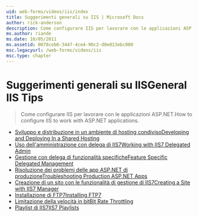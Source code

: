 ```yaml
---
uid: web-forms/videos/iis/index
title: Suggerimenti generali su IIS | Microsoft Docs
author: rick-anderson
description: Come configurare IIS per lavorare con le applicazioni ASP.NET.
ms.author: riande
ms.date: 10/05/2011
ms.assetid: 0078ceb6-3447-4ce4-90c2-d0e013ebc000
msc.legacyurl: /web-forms/videos/iis
msc.type: chapter
---
```

<a name="general-iis-tips"></a><span data-ttu-id="7c29a-103">Suggerimenti generali su IIS</span><span class="sxs-lookup"><span data-stu-id="7c29a-103">General IIS Tips</span></span>
====================
> <span data-ttu-id="7c29a-104">Come configurare IIS per lavorare con le applicazioni ASP.NET.</span><span class="sxs-lookup"><span data-stu-id="7c29a-104">How to configure IIS to work with ASP.NET applications.</span></span>


- [<span data-ttu-id="7c29a-105">Sviluppo e distribuzione in un ambiente di hosting condiviso</span><span class="sxs-lookup"><span data-stu-id="7c29a-105">Developing and Deploying In a Shared Hosting</span></span>](developing-and-deploying-in-a-shared-hosting.md)
- [<span data-ttu-id="7c29a-106">Uso dell'amministrazione con delega di IIS7</span><span class="sxs-lookup"><span data-stu-id="7c29a-106">Working with IIS7 Delegated Admin</span></span>](working-with-iis7-deligated-admin.md)
- [<span data-ttu-id="7c29a-107">Gestione con delega di funzionalità specifiche</span><span class="sxs-lookup"><span data-stu-id="7c29a-107">Feature Specific Delegated Management</span></span>](feature-specific-delegated-management.md)
- [<span data-ttu-id="7c29a-108">Risoluzione dei problemi delle app ASP.NET di produzione</span><span class="sxs-lookup"><span data-stu-id="7c29a-108">Troubleshooting Production ASP.NET Apps</span></span>](troubleshooting-production-aspnet-apps.md)
- [<span data-ttu-id="7c29a-109">Creazione di un sito con le funzionalità di gestione di IIS7</span><span class="sxs-lookup"><span data-stu-id="7c29a-109">Creating a Site with IIS7 Manager</span></span>](creating-a-site-with-iis7-manager.md)
- [<span data-ttu-id="7c29a-110">Installazione di FTP7</span><span class="sxs-lookup"><span data-stu-id="7c29a-110">Installing FTP7</span></span>](installing-ftp7.md)
- [<span data-ttu-id="7c29a-111">Limitazione della velocità in bit</span><span class="sxs-lookup"><span data-stu-id="7c29a-111">Bit Rate Throttling</span></span>](bit-rate-throttling.md)
- [<span data-ttu-id="7c29a-112">Playlist di IIS7</span><span class="sxs-lookup"><span data-stu-id="7c29a-112">IIS7 Playlists</span></span>](iis7-playlists.md)
